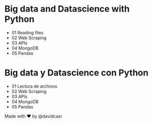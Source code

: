 # Big data and Datascience with Python 

- 01 Reading files
- 02 Web Scraping
- 03 APIs
- 04 MongoDB
- 05 Pandas

# Big data y Datascience con Python 

- 01 Lectura de archivos
- 02 Web Scraping
- 03 APIs
- 04 MongoDB
- 05 Pandas

Made with ❤️ by @davidcasr